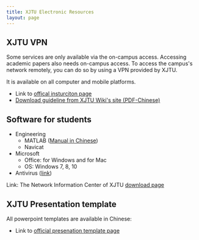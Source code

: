 ```yaml
---
title: XJTU Electronic Resources 
layout: page
---
```


## XJTU VPN
Some services are only available via the on-campus access. Accessing academic papers also needs on-campus access. To access the campus's network remotely, you can do so by using a VPN provided by XJTU. 

It is available on all computer and mobile platforms.

- Link to [offical insturciton page](http://nic.xjtu.edu.cn/info/1309/4407.htm)
- [Download guideline from XJTU Wiki's site (PDF-Chinese)](/assets/manuals/xjtu-vpn-instruction.pdf)

## Software for students 
- Engineering 
  - MATLAB ([Manual in Chinese](http://nic.xjtu.edu.cn/info/1309/4398.htm))
  - Navicat
- Microsoft
  - Office: for Windows and for Mac 
  - OS: Windows 7, 8, 10
- Antivirus ([link](http://nic.xjtu.edu.cn/fwzn/sdgj.htm))

Link: The Network Information Center of XJTU [download page](http://nic.xjtu.edu.cn/fwzn/zbrjxz.htm)

## XJTU Presentation template
All powerpoint templates are available in Chinese: 
- Link to [official presenation template page](http://nic.xjtu.edu.cn/fwzn/zlxz/PPTmb.htm)

